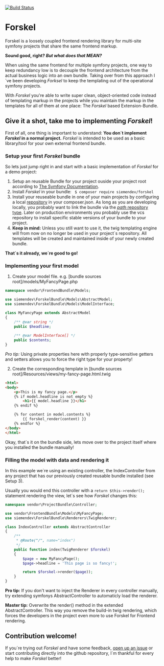[![Build Status](https://travis-ci.org/siemendev/forskel.svg?branch=master)](https://travis-ci.org/siemendev/forskel)

# Forskel

Forskel is a loosely coupled frontend rendering library for multi-site symfony projects that share the same frontend markup.

**Sound good, right? *But what does that MEAN?***

When using the same frontend for multiple symfony projects, one way to keep redundancy low is to decouple the frontend architecture from the actual business logic into an own bundle. Taking over from this approach I´ve been developing *Forksel* to keep the templating out of the operational symfony projects.

With *Forskel* you're able to write super clean, object-oriented code instead of templating markup in the projects while you  maintain the markup in the templates for all of them at one place: The *Forskel* based Extension-Bundle.

## Give it a shot, take me to implementing *Forskel*!

First of all, one thing is important to understand: **You don´t implement *Forskel* in a normal project.**
*Forskel* is intended to be used as a basic library/tool for your own external frontend bundle.


### Setup your first *Forskel* bundle
So lets just jump right in and start with a basic implementation of *Forskel* for a demo project:

1. Setup an reusable Bundle for your project ouside your project root according to [The Symfony Documentation](https://symfony.com/doc/4.1/bundles/best_practices.html).
2. Install *Forskel* in your bundle: ``` $ composer require siemendev/forskel```
3. Install your reuseable bundle in one of your main projects by configuring a local [repository](https://getcomposer.org/doc/05-repositories.md) in your composer.json. As long as you are developing locally, you probably want to link the bundle via the [*path* repository type](https://getcomposer.org/doc/05-repositories.md#path). Later on production environments you probably use the vcs repository to install specific stable versions of your bundle to your project.
4. **Keep in mind:** Unless you still want to use it, the twig templating engine will from now on no longer be used in your project´s repository. All templates will be created and maintained inside of your newly created bundle.

**That´s it already, we´re good to go!**

### Implementing your first model

1. Create your model file. e.g. [bundle sources root]/models/MyFancyPage.php
  ```php
  namespace vendor\FrontendBundle\Models;
  
  use siemendev\ForskelBundle\Models\AbstractModel;
  use siemendev\ForskelBundle\Models\ModelInterface;

  class MyFancyPage extends AbstractModel
  {
      /** @var string */
      public $headline;
      
      /** @var ModelInterface[] */
      public $contents;
  }
  ```
  *Pro tip:* Using private properties here with properly type-sensitive getters and setters allows you to force the right type for your property!
  
2. Create the corresponding template in [bundle sources root]/Resources/views/my-fancy-page.html.twig
  ```html
  <html>
  <body>
      <p>This is my fancy page.</p>
      {% if model.headline is not empty %}
          <h1>{{ model.headline }}</h1>
      {% endif %}

      {% for content in model.contents %}
          {{ forskel_render(content) }}
      {% endfor %}
  </body>
  </html>
  ```
  
Okay, that´s it on the bundle side, lets move over to the project itself where you installed the bundle manually!


### Filling the model with data and rendering it
In this example we´re using an existing controller, the IndexController from any project that has our previously created reusable bundle installed (see Setup 3).

Usually you would end this controller with a ```return $this->render();``` statement rendering the view, let´s see how *Forskel* changes this:

```php
namespace vendor\ProjectBundle\Controller;

use vendor\FrontendBundle\Models\MyFancyPage;
use siemendev\ForskelBundle\Renderers\TwigRenderer;

class IndexController extends AbstractController
{
    /**
     * @Route("/", name="index")
     */
    public function index(TwigRenderer $forskel)
    {
        $page = new MyFancyPage();
        $page->headline = 'This page is so fancy!';

        return $forskel->render($page));
    }
}
```
**Pro tip:** If you don't want to inject the Renderer in every controller manually, try extending symfonys AbstractController to automaticly load the renderer.

**Master tip:** Overwrite the render() method in the extended AbstractController. This way you remove the build-in twig rendering, which forces the developers in the project even more to use Forskel for Frontend rendering.

## Contribution welcome!
If you´re trying out *Forskel* and have some feedback, [open up an issue](https://github.com/siemendev/forskel/issues)
or start contributing directly into the github repository, I´m thankful for every help to make *Forskel* better!
